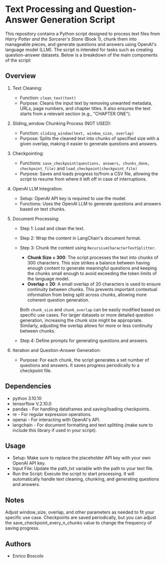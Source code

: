 # Text Processing and Question-Answer Generation Script

This repository contains a Python script designed to process text files from *Harry Potter and the Sorcerer's Stone* (Book 1), chunk them into manageable pieces, and generate questions and answers using OpenAI's language model (LLM). The script is intended for tasks such as creating question-answer datasets. Below is a breakdown of the main components of the script:

## Overview

1. Text Cleaning:

   - Function: `clean_text(text)`
   - Purpose: Cleans the input text by removing unwanted metadata, URLs, page numbers, and chapter titles. It also ensures the text starts from a relevant section (e.g., "CHAPTER ONE").

2. Sliding_window Chunking Process (NOT USED):

   - Function:  `sliding_window(text, window_size, overlap)`
   - Purpose: Splits the cleaned text into chunks of specified size with a given overlap, making it easier to generate questions and answers.

3. Checkpointing:

   - Functions:  `save_checkpoint(questions, answers, chunks_done, checkpoint_file)` and `load_checkpoint(checkpoint_file)`
   - Purpose: Saves and loads progress to/from a CSV file, allowing the script to resume from where it left off in case of interruptions.

4. OpenAI LLM Integration:

   - Setup:  OpenAI API key is required to use the model.
   - Functions: Uses the OpenAI LLM to generate questions and answers based on text chunks.

5. Document Processing:

   - Step 1: Load and clean the text.
   - Step 2: Wrap the content in LangChain's document format.
   - Step 3: Chunk the content using `RecursiveCharacterTextSplitter`.

     - **Chunk Size = 300**: The script processes the text into chunks of 300 characters. This size strikes a balance between having enough content to generate meaningful questions and keeping the chunks small enough to avoid exceeding the token limits of the language model.
     - **Overlap = 20**: A small overlap of 20 characters is used to ensure continuity between chunks. This prevents important contextual information from being split across chunks, allowing more coherent question generation.
     
     Both `chunk_size` and `chunk_overlap` can be easily modified based on specific use cases. For larger datasets or more detailed question generation, increasing the chunk size might be appropriate. Similarly, adjusting the overlap allows for more or less continuity between chunks.
   
   - Step 4: Define prompts for generating questions and answers.

6. Iteration and Question-Answer Generation:

   - Purpose: For each chunk, the script generates a set number of questions and answers. It saves progress periodically to a checkpoint file.

## Dependencies
* python 3.10.10 
* tensorflow V.2.10.0
* pandas - For handling dataframes and saving/loading checkpoints.
* re - For regular expression operations.
* openai - For interacting with OpenAI's API.
* langchain - For document formatting and text splitting (make sure to include this library if used in your script).

## Usage
* Setup: Make sure to replace the placeholder API key with your own OpenAI API key.
* Input File: Update the path_txt variable with the path to your text file.
* Run the Script: Execute the script to start processing. It will automatically handle text cleaning, chunking, and generating questions and answers.

## Notes
Adjust window_size, overlap, and other parameters as needed to fit your specific use case.
Checkpoints are saved periodically, but you can adjust the save_checkpoint_every_n_chunks value to change the frequency of saving progress.

## Authors

* Enrico Boscolo
